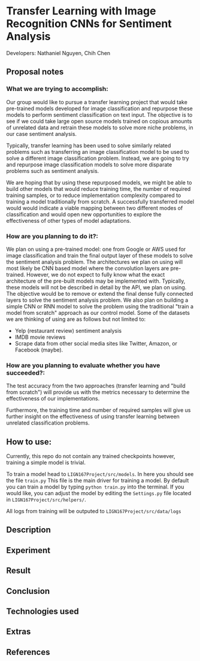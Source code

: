 # Transfer Learning with Image Recognition CNNs for Sentiment Analysis
Developers: Nathaniel Nguyen, Chih Chen

## Proposal notes

### What we are trying to accomplish:
Our group would like to pursue a transfer learning project that would take
pre-trained models developed for image classification and repurpose these
models to perform sentiment classification on text input. The objective is to
see if we could take large open source models trained on copious amounts of
unrelated data and retrain these models to solve more niche problems, in our
case sentiment analysis.

Typically, transfer learning has been used to solve similarly related problems
such as transferring an image classification model to be used to solve a
different image classification problem. Instead, we are going to try and
repurpose image classification models to solve more disparate problems such as
sentiment analysis.

We are hoping that by using these repurposed models, we might be able to build
other models that would reduce training time, the number of required training
samples, or to reduce implementation complexity compared to training a model
traditionally from scratch. A successfully transferred model would would
indicate a viable mapping between two different modes of classification and
would open new opportunities to explore the effectiveness of other types of
model adaptations.

### How are you planning to do it?: 
We plan on using a pre-trained model: one from Google or AWS used for image
classification and train the final output layer of these models to solve the
sentiment analysis problem. 
The architectures we plan on using will most likely be CNN based model where
the convolution layers are pre-trained. However, we do not expect to fully know
what the exact architecture of the pre-built models may be implemented with.
Typically, these models will not be described in detail by the API, we plan on
using. 
The objective would be to remove or extend the final dense fully connected
layers to solve the sentiment analysis problem.
We also plan on building a simple CNN or RNN model to solve the problem using
the traditional "train a model from scratch" approach as our control
model. 
Some of the datasets we are thinking of using are as follows but not limited
to:
* Yelp (restaurant review) sentiment analysis 
* IMDB movie reviews
* Scrape data from other social media sites like Twitter, Amazon, or Facebook 
(maybe).

### How are you planning to evaluate whether you have succeeded?:
The test accuracy from the two approaches (transfer learning and "build
from scratch") will provide us with the metrics necessary to determine the
effectiveness of our implementations.

Furthermore, the training time and number of required samples will give us
further insight on the effectiveness of using transfer learning between
unrelated classification problems. 

## How to use:
Currently, this repo do not contain any trained checkpoints however, training a
simple model is trivial. 

To train a model head to ```LIGN167Project/src/models```. In here you should
see the file ```train.py``` This file is the main driver for training a model.
By default you can train a model by typing ```python train.py``` into the
terminal. If you would like, you can adjust the model by editing the
```Settings.py``` file located in ```LIGN167Project/src/helpers/```.

All logs from training will be outputed to ```LIGN167Project/src/data/logs```

## Description
## Experiment
## Result
## Conclusion
## Technologies used
## Extras
## References


